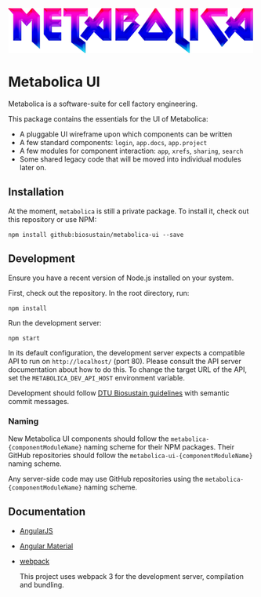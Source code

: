 
![Metabolica Logo](img/images/metabolica.png "Metabolica UI")


# Metabolica UI

Metabolica is a software-suite for cell factory engineering.

This package contains the essentials for the UI of Metabolica:

- A pluggable UI wireframe upon which components can be written
- A few standard components: `login`, `app.docs`, `app.project`
- A few modules for component interaction: `app`, `xrefs`, `sharing`, `search`
- Some shared legacy code that will be moved into individual modules later on.


## Installation

At the moment, `metabolica` is still a private package. To install it, check out this repository or use NPM:

```
npm install github:biosustain/metabolica-ui --save
```


## Development

Ensure you have a recent version of Node.js installed on your system.

First, check out the repository. In the root directory, run:

```
npm install
```

Run the development server:

```
npm start
```

In its default configuration, the development server expects a compatible API to run on `http://localhost/` (port 80). Please consult the API server documentation about how to do this. To change the target URL of the API, set the `METABOLICA_DEV_API_HOST` environment variable.

Development should follow [DTU Biosustain guidelines](https://github.com/biosustain/biosustain) with semantic commit messages.

### Naming

New Metabolica UI components should follow the `metabolica-{componentModuleName}` naming scheme for their NPM packages. 
Their GitHub repositories should follow the `metabolica-ui-{componentModuleName}` naming scheme.

Any server-side code may use GitHub repositories using the `metabolica-{componentModuleName}` naming scheme. 
 
## Documentation

 
- [AngularJS](https://angularjs.org/)
- [Angular Material](https://material.angularjs.org)
- [webpack](https://webpack.js.org/)
 
   This project uses webpack 3 for the development server, compilation and bundling.
